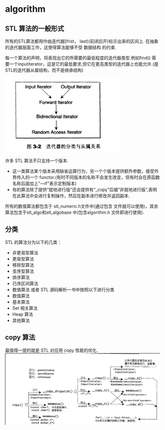 # algorithm

## STL 算法的一般形式
所有的STL算法都用作由迭代器[frist， last)(前闭后开)标示出来的区间上.
在抽象的迭代器层面工作，这使得算法能够不受 数据结构 的约束.

每一个算法的声明，将表现出它的所需要的最低程度的迭代器类型.例如find() 需要一个inputiterator，这是它的最低要求,但它在更高类型的迭代器上也能允许.(是STL的迭代器从属结构，而不是继承结构)

![iterator_hypotaxis](/image/iterator_hypotaxis.png)

许多 STL 算法不只支持一个版本. 
- 这一类算法某个版本采用缺省运算行为，另一个个版本提供额外参数，接受外界传入的一个 functor.(有时不同版本的名称不会发生改变，但有时会在原函数名称后面加上"—if"表示定制版本)
- 有的算法除了提供“就地进行版”还会提供有“_copy”后缀“非就地进行版”,表明在此算法中会进行复制操作，然后在副本进行修改并返回副本.

所有的数值算法都包含于 stl_numeric.h文件中(通过包含<numeric> 文件就可以使用)，其余算法包含于stl_algo和stl_algobase 中(包含algorithm.h 文件即进行使用).

## 分类
STL 的算法分为以下的几类：
- 非更易型算法
- 更易型算法
- 移除型算法
- 变序型算法
- 排序算法
- 已序区间算法
- 数值算法
或者 STL 源码解析一书中按照以下进行分类
- 数值算法
- 基本算法
- Set 相关算法
- Heap 算法
- 其他算法
## copy 算法
最值得一提的就是 STL 对应用 copy 性能的优化.
![copy算法](/image/algorithm_copy.png)